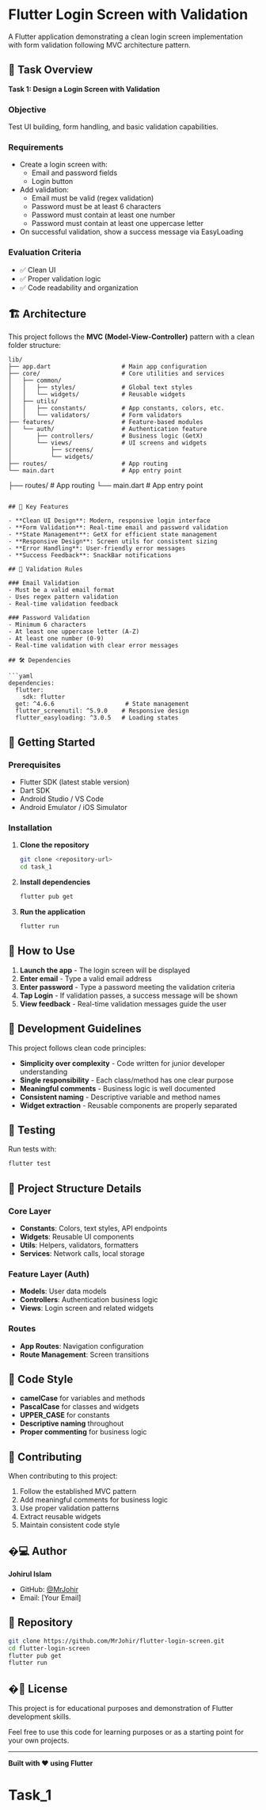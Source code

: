 # Flutter Login Screen with Validation

A Flutter application demonstrating a clean login screen implementation with form validation following MVC architecture pattern.

## 📝 Task Overview

**Task 1: Design a Login Screen with Validation**

### Objective
Test UI building, form handling, and basic validation capabilities.

### Requirements
- Create a login screen with:
  - Email and password fields
  - Login button
- Add validation:
  - Email must be valid (regex validation)
  - Password must be at least 6 characters
  - Password must contain at least one number
  - Password must contain at least one uppercase letter
- On successful validation, show a success message via EasyLoading

### Evaluation Criteria
- ✅ Clean UI
- ✅ Proper validation logic
- ✅ Code readability and organization

## 🏗️ Architecture

This project follows the **MVC (Model-View-Controller)** pattern with a clean folder structure:

```
lib/
├── app.dart                    # Main app configuration
├── core/                       # Core utilities and services
│   ├── common/
│   │   ├── styles/             # Global text styles
│   │   └── widgets/            # Reusable widgets
│   ├── utils/
│   │   ├── constants/          # App constants, colors, etc.
│   │   └── validators/         # Form validators
├── features/                   # Feature-based modules
│   └── auth/                   # Authentication feature
│       ├── controllers/        # Business logic (GetX)
│       └── views/              # UI screens and widgets
│           ├── screens/
│           └── widgets/
├── routes/                     # App routing
└── main.dart                   # App entry point
```
├── routes/                     # App routing
└── main.dart                   # App entry point
```

## 🎨 Key Features

- **Clean UI Design**: Modern, responsive login interface
- **Form Validation**: Real-time email and password validation
- **State Management**: GetX for efficient state management
- **Responsive Design**: Screen utils for consistent sizing
- **Error Handling**: User-friendly error messages
- **Success Feedback**: SnackBar notifications

## 📱 Validation Rules

### Email Validation
- Must be a valid email format
- Uses regex pattern validation
- Real-time validation feedback

### Password Validation
- Minimum 6 characters
- At least one uppercase letter (A-Z)
- At least one number (0-9)
- Real-time validation with clear error messages

## 🛠️ Dependencies

```yaml
dependencies:
  flutter:
    sdk: flutter
  get: ^4.6.6                    # State management
  flutter_screenutil: ^5.9.0    # Responsive design
  flutter_easyloading: ^3.0.5   # Loading states
```

## 🚀 Getting Started

### Prerequisites
- Flutter SDK (latest stable version)
- Dart SDK
- Android Studio / VS Code
- Android Emulator / iOS Simulator

### Installation

1. **Clone the repository**
   ```bash
   git clone <repository-url>
   cd task_1
   ```

2. **Install dependencies**
   ```bash
   flutter pub get
   ```

3. **Run the application**
   ```bash
   flutter run
   ```

## 📱 How to Use

1. **Launch the app** - The login screen will be displayed
2. **Enter email** - Type a valid email address
3. **Enter password** - Type a password meeting the validation criteria
4. **Tap Login** - If validation passes, a success message will be shown
5. **View feedback** - Real-time validation messages guide the user

## 🎯 Development Guidelines

This project follows clean code principles:

- **Simplicity over complexity** - Code written for junior developer understanding
- **Single responsibility** - Each class/method has one clear purpose
- **Meaningful comments** - Business logic is well documented
- **Consistent naming** - Descriptive variable and method names
- **Widget extraction** - Reusable components are properly separated

## 🧪 Testing

Run tests with:
```bash
flutter test
```

## 📁 Project Structure Details

### Core Layer
- **Constants**: Colors, text styles, API endpoints
- **Widgets**: Reusable UI components
- **Utils**: Helpers, validators, formatters
- **Services**: Network calls, local storage

### Feature Layer (Auth)
- **Models**: User data models
- **Controllers**: Authentication business logic
- **Views**: Login screen and related widgets

### Routes
- **App Routes**: Navigation configuration
- **Route Management**: Screen transitions

## 🔧 Code Style

- **camelCase** for variables and methods
- **PascalCase** for classes and widgets
- **UPPER_CASE** for constants
- **Descriptive naming** throughout
- **Proper commenting** for business logic

## 📝 Contributing

When contributing to this project:

1. Follow the established MVC pattern
2. Add meaningful comments for business logic
3. Use proper validation patterns
4. Extract reusable widgets
5. Maintain consistent code style

## �‍💻 Author

**Johirul Islam**
- GitHub: [@MrJohir](https://github.com/MrJohir)
- Email: [Your Email]

## 🔗 Repository

```bash
git clone https://github.com/MrJohir/flutter-login-screen.git
cd flutter-login-screen
flutter pub get
flutter run
```

## �📄 License

This project is for educational purposes and demonstration of Flutter development skills.

Feel free to use this code for learning purposes or as a starting point for your own projects.

---

**Built with ❤️ using Flutter**
# Task_1

